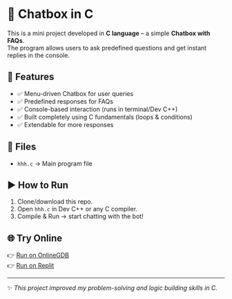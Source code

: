 # 💬 Chatbox in C

This is a mini project developed in **C language** – a simple **Chatbox with FAQs**.  
The program allows users to ask predefined questions and get instant replies in the console.

## 🔑 Features
- ✅ Menu-driven Chatbox for user queries  
- ✅ Predefined responses for FAQs  
- ✅ Console-based interaction (runs in terminal/Dev C++)  
- ✅ Built completely using C fundamentals (loops & conditions)  
- ✅ Extendable for more responses  

## 📂 Files
- `hhh.c` → Main program file  

## ▶️ How to Run
1. Clone/download this repo.  
2. Open `hhh.c` in Dev C++ or any C compiler.  
3. Compile & Run → start chatting with the bot!  

## 🌐 Try Online
👉 [Run on OnlineGDB](https://onlinegdb.com/Ep5pYhlM4)  
👉 [Run on Replit](https://replit.com/@anamika91/C-Chatbox-FAQ)  

---

✨ *This project improved my problem-solving and logic building skills in C.*  
